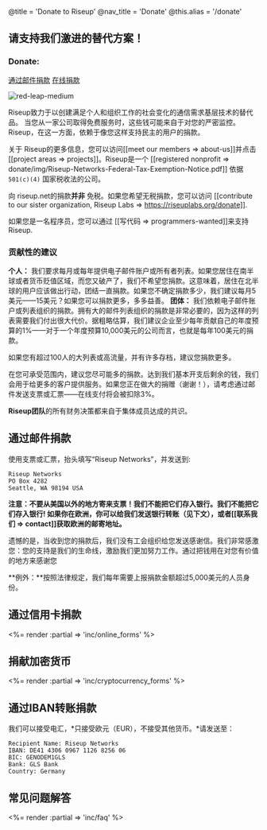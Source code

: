 @title = 'Donate to Riseup'
@nav_title = 'Donate'
@this.alias = '/donate'

## 请支持我们激进的替代方案！

### Donate:

<a class="btn btn-default" href="#通过邮件捐款">通过邮件捐款</a> <a class="btn btn-default" href="#在线捐款">在线捐款</a>

<p class="pull-right"><img class="image-right" src="img/red-leap-medium.jpg" alt="red-leap-medium"></p>

Riseup致力于以创建满足个人和组织工作的社会变化的通信需求基层技术的替代品。 当您从一家公司取得免费服务时，这些钱可能来自于对您的严密监控。 Riseup，在这一方面，依赖于像您这样支持民主的用户的捐款。

关于 Riseup的更多信息，您可以访问[[meet our members => about-us]]并点击 [[project areas => projects]]。Riseup是一个 [[registered nonprofit => donate/img/Riseup-Networks-Federal-Tax-Exemption-Notice.pdf]] 依据 `501(c)(4)` 国家税收法的公司。

向 riseup.net的捐款**并非** 免税。如果您希望无税捐款，您可以访问 [[contribute to our sister organization, Riseup Labs => https://riseuplabs.org/donate]].

如果您是一名程序员，您可以通过 [[写代码 => programmers-wanted]]来支持Riseup.

### 贡献性的建议

**个人：** 我们要求每月或每年提供电子邮件账户或所有者列表。如果您居住在南半球或者货币贬值区域，而您又破产了，我们不希望您捐款。这意味着，居住在北半球的用户应该做出行动，团结一直捐款。如果您不确定捐款多少，我们建议每月5美元——15美元？如果您可以捐款更多，多多益善。
**团体：** 我们依赖电子邮件账户或列表组织的捐款。拥有大的邮件列表组织的捐款是非常必要的，因为这样的列表需要我们付出很大代价。据粗略估算，我们建议企业至少每年贡献自己的年度预算的1%——对于一个年度预算10,000美元的公司而言，也就是每年100美元的捐款。

如果您有超过100人的大列表或高流量，并有许多存档，建议您捐款更多。

在您可承受范围内，建议您尽可能多的捐款。达到我们基本开支后剩余的钱，我们会用于给更多的客户提供服务。如果您正在做大的捐赠（谢谢！），请考虑通过邮件发送支票或汇票——在线支付将会被扣除3%。

**Riseup团队**的所有财务决策都来自于集体成员达成的共识。


## 通过邮件捐款

使用支票或汇票，抬头填写“Riseup Networks”，并发送到:

	Riseup Networks
	PO Box 4282
	Seattle, WA 98194 USA

**注意：不要从美国以外的地方寄来支票！我们不能把它们存入银行。我们不能把它们存入银行! 如果你在欧洲，你可以给我们发送银行转账（见下文），或者[[联系我们 => contact]]获取欧洲的邮寄地址。**

遗憾的是，当收到您的捐款后，我们没有工会组织给您发送感谢信。我们非常感激您：您的支持是我们的生命线，激励我们更加努力工作。通过把钱用在对您有价值的地方来感谢您 

**例外：**按照法律规定，我们每年需要上报捐款金额超过5,000美元的人员身份。

## 通过信用卡捐款

<%= render :partial => 'inc/online_forms' %>

## 捐献加密货币

<%= render :partial => 'inc/cryptocurrency_forms' %>

## 通过IBAN转账捐款

我们可以接受电汇，*只接受欧元（EUR），不接受其他货币。*请发送至：

	Recipient Name: Riseup Networks
	IBAN: DE41 4306 0967 1126 8256 06
	BIC: GENODEM1GLS
	Bank: GLS Bank
	Country: Germany

## 常见问题解答

<%= render :partial => 'inc/faq' %>
